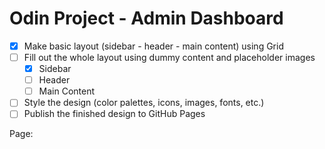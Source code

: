 # Odin Project - Admin Dashboard

- [X] Make basic layout (sidebar - header - main content) using Grid
- [ ] Fill out the whole layout using dummy content and placeholder images
  - [X] Sidebar
  - [ ] Header
  - [ ] Main Content
- [ ] Style the design (color palettes, icons, images, fonts, etc.)
- [ ] Publish the finished design to GitHub Pages

Page:
